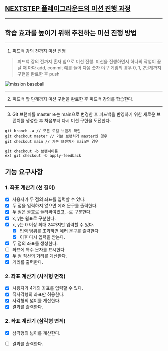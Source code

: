 ## [NEXTSTEP 플레이그라운드의 미션 진행 과정](https://github.com/next-step/nextstep-docs/blob/master/playground/README.md)

---
## 학습 효과를 높이기 위해 추천하는 미션 진행 방법

---
1. 피드백 강의 전까지 미션 진행 
> 피드백 강의 전까지 혼자 힘으로 미션 진행. 미션을 진행하면서 하나의 작업이 끝날 때 마다 add, commit
> 예를 들어 다음 숫자 야구 게임의 경우 0, 1, 2단계까지 구현을 완료한 후 push

![mission baseball](https://raw.githubusercontent.com/next-step/nextstep-docs/master/playground/images/mission_baseball.png)

---
2. 피드백 앞 단계까지 미션 구현을 완료한 후 피드백 강의를 학습한다.

---
3. Git 브랜치를 master 또는 main으로 변경한 후 피드백을 반영하기 위한 새로운 브랜치를 생성한 후 처음부터 다시 미션 구현을 도전한다.

```
git branch -a // 모든 로컬 브랜치 확인
git checkout master // 기본 브랜치가 master인 경우
git checkout main // 기본 브랜치가 main인 경우

git checkout -b 브랜치이름
ex) git checkout -b apply-feedback
```

## 기능 요구사항
### 1. 좌표 계산기 (선 길이)

- [X] 사용자가 두 점의 좌표를 입력할 수 있다.
- [X] 두 점을 입력하지 않으면 에러 문구를 출력한다.
- [X] 두 점은 괄호로 둘러싸여있고, -로 구분한다.
- [X] x, y는 쉽표로 구분한다.
- [X] x, y는 0 이상 최대 24까지만 입력할 수 있다.
  - [X] 입력 범위를 초과하면 에러 문구를 출력한다
  - [X] 이후 다시 입력을 받는다.
- [X] 두 점의 좌표를 생성한다.
- [ ] 좌표에 특수 문자를 표시한다
- [X] 두 점 직선의 거리를 계산한다.
- [X] 거리를 출력한다.

### 2. 좌표 계산기 (사각형 면적)
- [X] 사용자가 4개의 좌표를 입력할 수 있다.
- [X] 직사각형의 좌표만 허용한다.
- [X] 사각형의 넓이를 계산한다.
- [X] 결과를 출력한다.

### 2. 좌표 계산기 (삼각형 면적)
- [X] 삼각형의 넓이를 계산한다.
- [ ] 결과를 출력한다.



